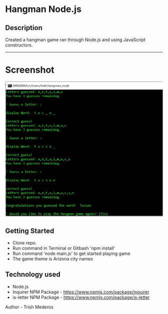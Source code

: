 # Hangman Node.js

## Description
Created a hangman game ran through Node.js and using JavaScript constructors.

---
# Screenshot
![Screenshot](https://github.com/tmederos/hangman_node/blob/master/screen-shot.jpg)

## Getting Started
- Clone repo.
- Run command in Terminal or Gitbash 'npm install'
- Run command 'node main.js' to get started playing game 
- The game theme is Arizona city names

## Technology used
- Node.js
- Inquirer NPM Package - https://www.npmjs.com/package/inquirer
- is-letter NPM Package - https://www.npmjs.com/package/is-letter

Author - Trish Mederos
